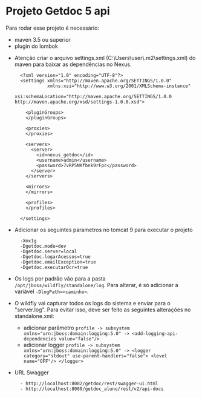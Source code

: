 # Projeto Getdoc 5 api 

Para rodar esse projeto é necessário:
 - maven 3.5 ou superior 
 - plugin do lombok 



* Atenção criar o arquivo settings.xml (C:\Users\user\\.m2\settings.xml) do maven para baixar as dependências no Nexus.

        <?xml version="1.0" encoding="UTF-8"?>
        <settings xmlns="http://maven.apache.org/SETTINGS/1.0.0"
                  xmlns:xsi="http://www.w3.org/2001/XMLSchema-instance"
                  xsi:schemaLocation="http://maven.apache.org/SETTINGS/1.0.0 http://maven.apache.org/xsd/settings-1.0.0.xsd">
          
          <pluginGroups>
          </pluginGroups>
        
          <proxies>
          </proxies>
        
          <servers>
            <server>
              <id>nexus_getdoc</id>
              <username>admin</username>
              <password>7vRP5NKfbnk9rFpc</password>
            </server>
          </servers>
        
          <mirrors>
          </mirrors>
        
          <profiles>
          </profiles>
          
        </settings>
    
* Adicionar os seguintes parametros no tomcat 9 para executar o projeto

        -Xmx1g
        -Dgetdoc.mode=dev
        -Dgetdoc.server=local
        -Dgetdoc.logarAcessos=true
        -Dgetdoc.emailException=true
        -Dgetdoc.executarOcr=true

* Os logs por padrão vão para a pasta `/opt/jboss/wildfly/standalone/log`. Para alterar, é só adicionar a variável `-DlogPath=<caminho>`.

* O wildfly vai capturar todos os logs do sistema e enviar para o "server.log". Para evitar isso, deve ser feito as  seguintes alterações no standalone.xml:

    - adicionar parâmetro `profile -> subsystem xmlns="urn:jboss:domain:logging:5.0" -> <add-logging-api-dependencies value="false"/>`
    - adicionar logger `profile -> subsystem xmlns="urn:jboss:domain:logging:5.0" -> <logger category="stdout" use-parent-handlers="false">
                                                                                    <level name="OFF"/>
                                                                                </logger>`
* URL Swagger

        - http://localhost:8082/getdoc/rest/swagger-ui.html
        - http://localhost:8080/getdoc_aluno/rest/v2/api-docs